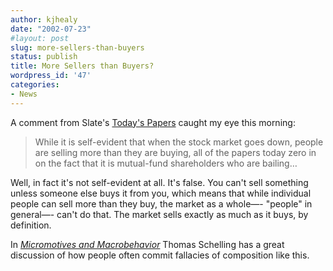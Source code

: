 ```yaml
---
author: kjhealy
date: "2002-07-23"
#layout: post
slug: more-sellers-than-buyers
status: publish
title: More Sellers than Buyers?
wordpress_id: '47'
categories:
- News
---
```


A comment from Slate's [Today's Papers](http://slate.msn.com/?id=2068424&device=) caught my eye this morning:

> While it is self-evident that when the stock market goes down, people are selling more than they are buying, all of the papers today zero in on the fact that it is mutual-fund shareholders who are bailing…

Well, in fact it's not self-evident at all. It's false. You can't sell something unless someone else buys it from you, which means that while individual people can sell more than they buy, the market as a whole—- "people" in general—- can't do that. The market sells exactly as much as it buys, by definition.

In [*Micromotives and Macrobehavior*](http://www.amazon.com/exec/obidos/ASIN/0393090094) Thomas Schelling has a great discussion of how people often commit fallacies of composition like this.
